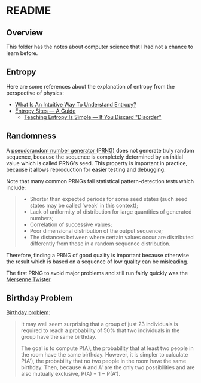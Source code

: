 # README

## Overview

This folder has the notes about computer science that I had not a chance to learn before.

## Entropy

Here are some references about the explanation of entropy from the perspective of physics:

- [What Is An Intuitive Way To Understand Entropy?](https://www.forbes.com/sites/quora/2016/10/10/what-is-an-intuitive-way-to-understand-entropy/)
- [Entropy Sites — A Guide](http://entropysite.oxy.edu/)
  - [Teaching Entropy Is Simple — If You Discard "Disorder"](http://entropysite.oxy.edu/teaching_entropy.html)

## Randomness

A [pseudorandom number generator (PRNG)](https://en.wikipedia.org/wiki/Pseudorandom_number_generator) does not generate truly random sequence, because the sequence is completely determined by an initial value which is called PRNG's seed. This property is important in practice, because it allows reproduction for easier testing and debugging.

Note that many common PRNGs fail statistical pattern-detection tests which include:

> - Shorter than expected periods for some seed states (such seed states may be called 'weak' in this context);
> - Lack of uniformity of distribution for large quantities of generated numbers;
> - Correlation of successive values;
> - Poor dimensional distribution of the output sequence;
> - The distances between where certain values occur are distributed differently from those in a random sequence distribution.

Therefore, finding a PRNG of good quality is important because otherwise the result which is based on a sequence of low quality can be misleading.

The first PRNG to avoid major problems and still run fairly quickly was the [Mersenne Twister](https://en.wikipedia.org/wiki/Mersenne_Twister).

## Birthday Problem

[Birthday problem](https://en.wikipedia.org/wiki/Birthday_problem):

> It may well seem surprising that a group of just 23 individuals is required to reach a probability of 50% that two individuals in the group have the same birthday.
>
> The goal is to compute P(A), the probability that at least two people in the room have the same birthday. However, it is simpler to calculate P(A'), the probability that no two people in the room have the same birthday. Then, because A and A' are the only two possibilities and are also mutually exclusive, P(A) = 1 − P(A').

